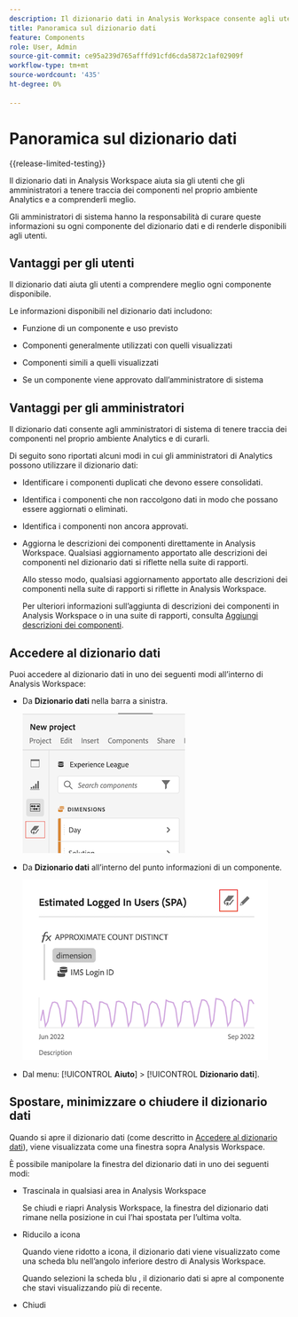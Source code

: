 ```yaml
---
description: Il dizionario dati in Analysis Workspace consente agli utenti di catalogare e tenere traccia dei vari componenti in Analysis Workspace, compreso l’uso previsto, che sono approvati, che sono duplicati, e così via.
title: Panoramica sul dizionario dati
feature: Components
role: User, Admin
source-git-commit: ce95a239d765afffd91cfd6cda5872c1af02909f
workflow-type: tm+mt
source-wordcount: '435'
ht-degree: 0%

---
```


# Panoramica sul dizionario dati

{{release-limited-testing}}

Il dizionario dati in Analysis Workspace aiuta sia gli utenti che gli amministratori a tenere traccia dei componenti nel proprio ambiente Analytics e a comprenderli meglio.

Gli amministratori di sistema hanno la responsabilità di curare queste informazioni su ogni componente del dizionario dati e di renderle disponibili agli utenti.

## Vantaggi per gli utenti

Il dizionario dati aiuta gli utenti a comprendere meglio ogni componente disponibile.

Le informazioni disponibili nel dizionario dati includono:

* Funzione di un componente e uso previsto

* Componenti generalmente utilizzati con quelli visualizzati

* Componenti simili a quelli visualizzati

* Se un componente viene approvato dall’amministratore di sistema

## Vantaggi per gli amministratori

Il dizionario dati consente agli amministratori di sistema di tenere traccia dei componenti nel proprio ambiente Analytics e di curarli.

Di seguito sono riportati alcuni modi in cui gli amministratori di Analytics possono utilizzare il dizionario dati:

* Identificare i componenti duplicati che devono essere consolidati.

* Identifica i componenti che non raccolgono dati in modo che possano essere aggiornati o eliminati.

* Identifica i componenti non ancora approvati.

* Aggiorna le descrizioni dei componenti direttamente in Analysis Workspace. Qualsiasi aggiornamento apportato alle descrizioni dei componenti nel dizionario dati si riflette nella suite di rapporti.

   Allo stesso modo, qualsiasi aggiornamento apportato alle descrizioni dei componenti nella suite di rapporti si riflette in Analysis Workspace.

   Per ulteriori informazioni sull’aggiunta di descrizioni dei componenti in Analysis Workspace o in una suite di rapporti, consulta [Aggiungi descrizioni dei componenti](/help/analyze/analysis-workspace/components/add-component-descriptions.md).

## Accedere al dizionario dati

Puoi accedere al dizionario dati in uno dei seguenti modi all’interno di Analysis Workspace:

* Da **Dizionario dati** nella barra a sinistra.

   ![Icona del dizionario dati nella barra a sinistra](assets/data-dictionary-access-icon.png)

* Da **Dizionario dati** all’interno del punto informazioni di un componente.

   ![Icona del dizionario dati nel pover delle informazioni](assets/data-dictionary-access-infopopover.png)
<!--update screenshot; this was taken from a mock-->

* Dal menu: [!UICONTROL **Aiuto**] > [!UICONTROL **Dizionario dati**].

   <!--add screenshot-->

## Spostare, minimizzare o chiudere il dizionario dati

Quando si apre il dizionario dati (come descritto in [Accedere al dizionario dati](#access-the-data-dictionary)), viene visualizzata come una finestra sopra Analysis Workspace.

È possibile manipolare la finestra del dizionario dati in uno dei seguenti modi:

* Trascinala in qualsiasi area in Analysis Workspace

   Se chiudi e riapri Analysis Workspace, la finestra del dizionario dati rimane nella posizione in cui l’hai spostata per l’ultima volta. <!--True?-->

* Riducilo a icona

   Quando viene ridotto a icona, il dizionario dati viene visualizzato come una scheda blu nell’angolo inferiore destro di Analysis Workspace.

   Quando selezioni la scheda blu , il dizionario dati si apre al componente che stavi visualizzando più di recente.

* Chiudi
